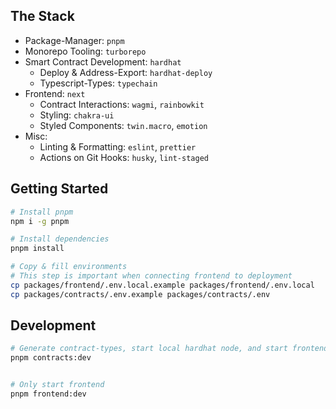 ## The Stack

- Package-Manager: `pnpm`
- Monorepo Tooling: `turborepo`
- Smart Contract Development: `hardhat`
  - Deploy & Address-Export: `hardhat-deploy`
  - Typescript-Types: `typechain`
- Frontend: `next`
  - Contract Interactions: `wagmi`, `rainbowkit`
  - Styling: `chakra-ui`
  - Styled Components: `twin.macro`, `emotion`
- Misc:
  - Linting & Formatting: `eslint`, `prettier`
  - Actions on Git Hooks: `husky`, `lint-staged`

## Getting Started

```bash
# Install pnpm
npm i -g pnpm

# Install dependencies
pnpm install

# Copy & fill environments
# This step is important when connecting frontend to deployment
cp packages/frontend/.env.local.example packages/frontend/.env.local
cp packages/contracts/.env.example packages/contracts/.env
```

## Development

```bash
# Generate contract-types, start local hardhat node, and start frontend with turborepo
pnpm contracts:dev


# Only start frontend
pnpm frontend:dev
```
